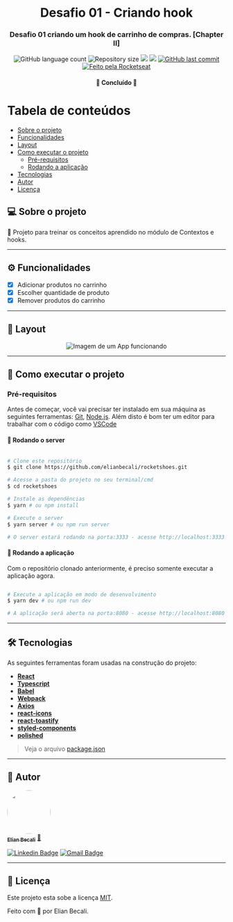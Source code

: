 <h1 align="center">
			Desafio 01 - Criando hook
</h1>

<h3 align="center">
    Desafio 01 criando um hook de carrinho de compras. [Chapter II]
</h3>

<p align="center">
  <img alt="GitHub language count" src="https://img.shields.io/github/languages/count/elianbecali/rocketshoes?style=flat-square&&color=%2304D361" />

  <img alt="Repository size" src="https://img.shields.io/github/repo-size/elianbecali/rocketshoes?style=flat-square" />
	
  <img src="https://img.shields.io/github/stars/elianbecali/rocketshoes?style=flat-square" />
  
  <img src="https://img.shields.io/github/license/elianbecali/rocketshoes?style=flat-square" />

  <a href="https://github.com/elianbecali/rocketshoes/commits/main">
    <img alt="GitHub last commit" src="https://img.shields.io/github/last-commit/elianbecali/rocketshoes?style=flat-square&">
  </a>

  <a href="https://rocketseat.com.br">
    <img alt="Feito pela Rocketseat" src="https://img.shields.io/badge/feito%20por-Elian%20Becali-%237519C1?style=flat-square&">
  </a>
  
 
</p>

<h4 align="center">
	🚀 Concluído 🚀
</h4>

Tabela de conteúdos
=================
<!--ts-->
   * [Sobre o projeto](#-sobre-o-projeto)
   * [Funcionalidades](#%EF%B8%8F-funcionalidades)
   * [Layout](#-layout)
   * [Como executar o projeto](#-como-executar-o-projeto)
     * [Pré-requisitos](#pré-requisitos)
     * [Rodando a aplicação](#-rodando-a-aplicação)
   * [Tecnologias](#-tecnologias)
   * [Autor](#-autor)
   * [Licença](#-licença)
<!--te-->


## 💻 Sobre o projeto

💪 Projeto para treinar os conceitos aprendido no módulo de Contextos e hooks.

---

## ⚙️ Funcionalidades

- [x] Adicionar produtos no carrinho
- [x] Escolher quantidade de produto
- [x] Remover produtos do carrinho

---

## 🎨 Layout

<p align="center" style="display: flex; align-items: flex-start; justify-content: center;">
  <img alt="Imagem de um App funcionando" title="App rocketshoes, desafio do Ignite" src="https://raw.githubusercontent.com/elianbecali/rocketshoes/master/.github/preview.gif" />
</p>

---

## 🚀 Como executar o projeto

### Pré-requisitos

Antes de começar, você vai precisar ter instalado em sua máquina as seguintes ferramentas:
[Git](https://git-scm.com), [Node.js](https://nodejs.org/en/). 
Além disto é bom ter um editor para trabalhar com o código como [VSCode](https://code.visualstudio.com/)




#### 🧭 Rodando o server

```bash

# Clone este repositório
$ git clone https://github.com/elianbecali/rocketshoes.git

# Acesse a pasta do projeto no seu terminal/cmd
$ cd rocketshoes

# Instale as dependências
$ yarn # ou npm install

# Execute o server
$ yarn server # ou npm run server

# O server estará rodando na porta:3333 - acesse http://localhost:3333

```

#### 🧭 Rodando a aplicação

Com o repositório clonado anteriormente, é preciso somente executar a aplicação agora.

```bash

# Execute a aplicação em modo de desenvolvimento
$ yarn dev # ou npm run dev

# A aplicação será aberta na porta:8080 - acesse http://localhost:8080

```

---

## 🛠 Tecnologias

As seguintes ferramentas foram usadas na construção do projeto:

-   **[React](https://reactjs.org/)**
-   **[Typescript](https://www.typescriptlang.org/)**
-   **[Babel](https://babeljs.io/)**
-   **[Webpack](https://webpack.js.org/)**
-   **[Axios](https://github.com/axios/axios)**
-   **[react-icons](https://react-icons.github.io/react-icons/)**
-   **[react-toastify](https://github.com/fkhadra/react-toastify#readme)**
-   **[styled-components](https://styled-components.com/)**
-   **[polished](https://polished.js.org/)**


> Veja o arquivo  [package.json](https://github.com/elianbecali/rocketshoes/blob/master/package.json)

---

## 🦸 Autor

<a href="https://app.rocketseat.com.br/me/elianbecali">
 <img style="border-radius: 50%;" src="https://avatars.githubusercontent.com/u/54561377?v=4" width="100px;" alt=""/>
 <br />
 <sub><b>Elian Becali</b></sub></a> <a href="https://app.rocketseat.com.br/me/elianbecali" title="Rocketseat">🚀</a>
 <br />

[![Linkedin Badge](https://img.shields.io/badge/-Elian%20Becali-blue?style=flat-square&logo=Linkedin&logoColor=white&link=https://www.linkedin.com/in/elianbecali/)](https://www.linkedin.com/in/elianbecali/) 
[![Gmail Badge](https://img.shields.io/badge/-elianbecaliaguiar@gmail.com-c14438?style=flat-square&logo=Gmail&logoColor=white&link=mailto:elianbecaliaguiar@gmail.com)](mailto:elianbecaliaguiar@gmail.com)

---

## 📝 Licença

Este projeto esta sobe a licença [MIT](./LICENSE).

Feito com 💜 por Elian Becali.
